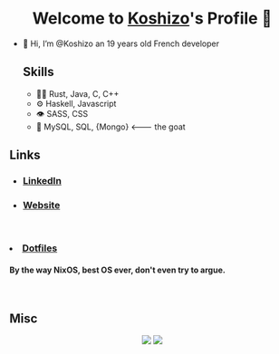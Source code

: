 <p align="center">
  <h1 align="center">Welcome to <a href="https://github.com/Koshizo">Koshizo</a>'s Profile 👋</h1>
</p>
<ul>

  <li>👋 Hi, I’m @Koshizo an 19 years old French developer</li>
  
  ## Skills
  - 👨‍💻 Rust, Java, C, C++
  - ⚙️ Haskell, Javascript
  - 👁️ SASS, CSS
  - 💽 MySQL, SQL, {Mongo} <--- the goat
</ul>

## Links

<ul>
  
  ### <li> <a href="https://www.linkedin.com/in/paul-comte-4999661ba/">LinkedIn</a> </li>

  ### <li> <a href="https://rqndomhax.io">Website</a></li>

</ul>
 
 <br>
 
  ### <li> <a href="https://github.com/RqndomHax/dotfiles">Dotfiles</a> </li>
  
  #### By the way NixOS, best OS ever, don't even try to argue.
  <br>
  
  ## Misc
  
 <p align="center">
    <image src="https://github-readme-stats.vercel.app/api/top-langs/?username=Koshizo-dev&langs_count=10&layout=compact&theme=tokyonight">
    <image src="https://github-readme-stats-zeta-wine.vercel.app/api?username=Koshizo-dev&show_icons=true&theme=tokyonight&hide_title=true&include_all_commits=true">
</p>
      
